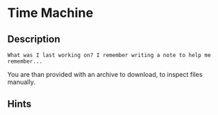 # Time Machine

## Description

```
What was I last working on? I remember writing a note to help me remember...
```

You are than provided with an archive to download, to inspect files manually.

## Hints
```

```
```

```
```

```

